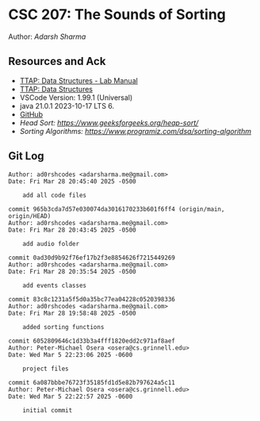 # CSC 207: The Sounds of Sorting

Author: _Adarsh Sharma_

## Resources and Ack

- [TTAP: Data Structures - Lab Manual](https://osera.cs.grinnell.edu/ttap/data-structures-labs/the-worlds-best-internship.html)
- [TTAP: Data Structures](https://osera.cs.grinnell.edu/ttap/data-structures/)
- VSCode Version: 1.99.1 (Universal)
- java 21.0.1 2023-10-17 LTS 6.
- [GitHub](https://github.com)
- _Head Sort: https://www.geeksforgeeks.org/heap-sort/_
- _Sorting Algorithms: https://www.programiz.com/dsa/sorting-algorithm_

## Git Log

```
Author: ad0rshcodes <adarsharma.me@gmail.com>
Date: Fri Mar 28 20:45:40 2025 -0500

    add all code files

commit 965b3cda7d57e030074da3016170233b601f6ff4 (origin/main, origin/HEAD)
Author: ad0rshcodes <adarsharma.me@gmail.com>
Date: Fri Mar 28 20:43:45 2025 -0500

    add audio folder

commit 0ad30d9b92f76ef17b2f3e8854626f7215449269
Author: ad0rshcodes <adarsharma.me@gmail.com>
Date: Fri Mar 28 20:35:54 2025 -0500

    add events classes

commit 83c8c1231a5f5d0a35bc77ea04228c0520398336
Author: ad0rshcodes <adarsharma.me@gmail.com>
Date: Fri Mar 28 19:58:48 2025 -0500

    added sorting functions

commit 6052809646c1d33b3a4fff1820edd2c971af8aef
Author: Peter-Michael Osera <osera@cs.grinnell.edu>
Date: Wed Mar 5 22:23:06 2025 -0600

    project files

commit 6a087bbbe76723f35185fd1d5e82b797624a5c11
Author: Peter-Michael Osera <osera@cs.grinnell.edu>
Date: Wed Mar 5 22:22:57 2025 -0600

    initial commit
```
